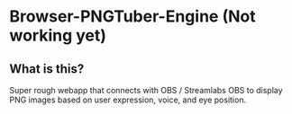 # Browser-PNGTuber-Engine (Not working yet)

## What is this?
Super rough webapp that connects with OBS / Streamlabs OBS to display PNG images based on user expression, voice, and eye position. 
